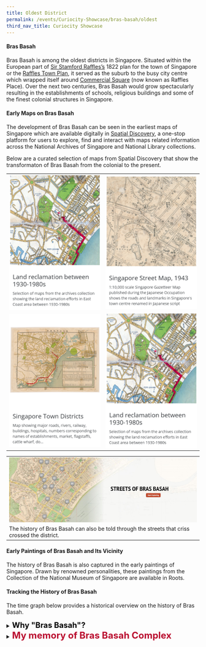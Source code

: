 ```yaml
---
title: Oldest District
permalink: /events/Curiocity-Showcase/bras-basah/oldest
third_nav_title: Curiocity Showcase
---
```

#### **Bras Basah**

Bras Basah is among the oldest districts in Singapore. Situated within the European part of [Sir Stamford Raffles’s](http://eresources.nlb.gov.sg/infopedia/articles/SIP_715_2004-12-15.html) 1822 plan for the town of Singapore or the [Raffles Town Plan](https://eresources.nlb.gov.sg/infopedia/articles/SIP_658_2005-01-07.html), it served as the suburb to the busy city centre which wrapped itself around [Commercial Square](https://eresources.nlb.gov.sg/infopedia/articles/SIP_864_2004-12-30.html) (now known as Raffles Place). Over the next two centuries, Bras Basah would grow spectacularly resulting in the establishments of schools, religious buildings and some of the finest colonial structures in Singapore.
	
#### **Early Maps on Bras Basah**

The development of Bras Basah can be seen in the earliest maps of Singapore which are available digitally in [Spatial Discovery](https://search.nlb.gov.sg/spatialdiscovery/), a one-stop platform for users to explore, find and interact with maps related information across the National Archives of Singapore and National Library collections.

Below are a curated selection of maps from Spatial Discovery that show the transformaton of Bras Basah from the colonial to the present.

| |  | 
| -------- | -------- | 
| [![Alt text for image on Isomer site](/images/sample-bb-spatial-discovery-map-1.png)](https://search.nlb.gov.sg/spatialdiscovery/app/#!/go/f%3A(q%3A'%22raffles%20reclamation%22')%2Cls%3A!(!(f90e351a-115c-11e3-83d5-0050568939ad%2C!t%2C1%2C!t)%2C!(fb6f1907-115c-11e3-83d5-0050568939ad%2C!t%2C1%2C!t)%2C!(fadf4001-115c-11e3-83d5-0050568939ad%2C!t%2C1%2C!t))%2Clt%3A(ls%3A!t%2Cr%3A!f)%2Cm%3A(c%3A!(11566375%2C147179)%2Cz%3A12)%2Cv%3A1) |  [![Alt text for image on Isomer site](/images/sample-bb-spatial-discovery-map-2.png)](https://search.nlb.gov.sg/spatialdiscovery/app/#!/map/fb6ba4bc-115c-11e3-83d5-0050568939ad)    |
|[![Alt text for image on Isomer site](/images/sample-bb-spatial-discovery-map-3.png)](https://search.nlb.gov.sg/spatialdiscovery/app/#!/map/FB6F1907-115C-11E3-83D5-0050568939AD)   | [![Alt text for image on Isomer site](/images/sample-bb-spatial-discovery-map-1.png)](https://search.nlb.gov.sg/spatialdiscovery/app/#!/go/f%3A(q%3A'%22raffles%20reclamation%22')%2Cls%3A!(!(f90e351a-115c-11e3-83d5-0050568939ad%2C!t%2C1%2C!t)%2C!(fb6f1907-115c-11e3-83d5-0050568939ad%2C!t%2C1%2C!t)%2C!(fadf4001-115c-11e3-83d5-0050568939ad%2C!t%2C1%2C!t))%2Clt%3A(ls%3A!t%2Cr%3A!f)%2Cm%3A(c%3A!(11566375%2C147179)%2Cz%3A12)%2Cv%3A1)  |

| |  
| -------- | 
| [![Alt text for image on Isomer site](/images/storymap-image-bras-basah-streets.png)](https://uploads.knightlab.com/storymapjs/04f5c05311b7e48aadefd0cdd269c308/brash-basah-its-streets/index.html) 
The history of Bras Basah can also be told through the streets that criss crossed the district. |
		


#### **Early Paintings of Bras Basah and Its Vicinity**

The history of Bras Basah is also captured in the early paintings of Singapore. Drawn by renowned personalities, these paintings from the Collection of the National Museum of Singapore are available in Roots.

#### **Tracking the History of Bras Basah**

The time graph below provides a historical overview on the history of Bras Basah.

<details>
<summary><span style="font-weight: 700; font-size: 20px; font-style: normal; color:black">Why "Bras Basah"?</span></summary>

Bras Basah Road is a transliteration of the Malay words “beras basah” or “wet rice”. But what does that mean? The extract below from the <a href="http://eresources.nlb.gov.sg/newspapers/Digitised/Article/stweekly18920216-1.2.23">Straits Times Weekly</a>  (1892) explains:

<span style="font-weight: 400; font-size: 20px; font-style: italic; color:#353839">What is known as “decayed rice” is, as a matter of fact, rare now. At one time when rice was brought to Singapore in sailing vessels, it was no uncommon thing for it to become saturated and rotten, and in this state it smelled abominably. So much was this the case that it had by law to be unloaded from the ships to a spot out of the then town and hence Brasssbassa (bras basah) Road got its name.</span>
</p>
</details>

<details>
<summary><span style="font-weight: 700; font-size: 24px; font-style: normal; color:#BA0C2F">My memory of Bras Basah Complex</span></summary>
<p>
	
<span style="font-weight: 400; font-size: 20px; font-style: normal; color:#353839">Mention Bras Basah Complex and the very memories of my childhood days come naturally to my mind. You see, Bras Basah Complex is a significant place during my primary and secondary school days: twenty over years now and I still remember visiting the various book stores in Bras Basah Complex frequently, especially every November or December during my primary and secondary school days to buy new textbooks for the new year. Though it was then possible to buy new textbooks for the new school year from the school bookstores, somehow or rather, I prefer to visit Bras Basah Complex to buy these new textbooks due to the unrivalled experience of purchasing the textbooks from the complex. I mean which place in Singapore would allow you to enjoy the full realm of textbooks-buying experience apart from Brash Basah Complex? Buying my textbooks from the various bookstores in Bras Basah Complex was really a visual feast as I laid my eyes on the hundreds of new textbooks in the bookstores. I could even go so far as to say that the whole experience was also an olfactory one as I literally smelt the crispy pages of new textbooks!</span>

<p>From the <a href="https://www.w3.org/">Singapore Memory Project</a></p>

</p>
</details>

	
